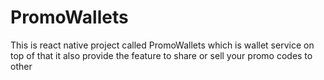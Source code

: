 # PromoWallets
This is react native project called PromoWallets which is  wallet service on top of that it also provide the feature to share or sell your promo codes to other
